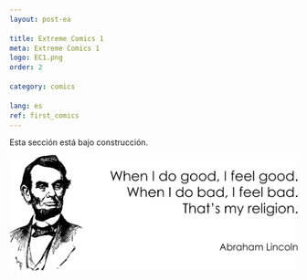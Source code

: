 ```yaml
---
layout: post-ea

title: Extreme Comics 1
meta: Extreme Comics 1
logo: EC1.png
order: 2

category: comics

lang: es
ref: first_comics
---
```


Esta sección está bajo construcción.

<a data-fancybox="gallery" href="/img/programming/Lincoln.png"><img src="/img/programming/Lincoln.png" alt=""></a>
